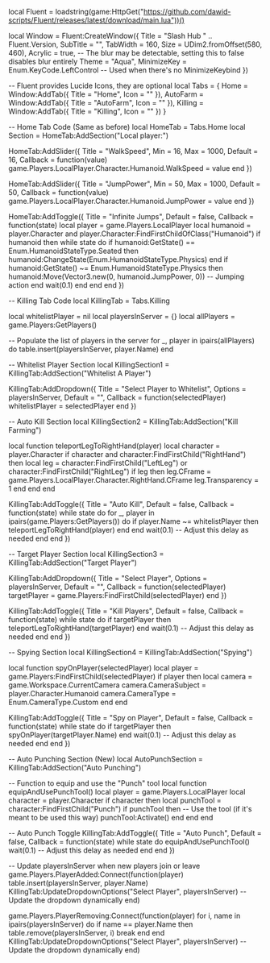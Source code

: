 local Fluent = loadstring(game:HttpGet("https://github.com/dawid-scripts/Fluent/releases/latest/download/main.lua"))()

local Window = Fluent:CreateWindow({
    Title = "Slash Hub " .. Fluent.Version,
    SubTitle = "",
    TabWidth = 160,
    Size = UDim2.fromOffset(580, 460),
    Acrylic = true, -- The blur may be detectable, setting this to false disables blur entirely
    Theme = "Aqua",
    MinimizeKey = Enum.KeyCode.LeftControl -- Used when there's no MinimizeKeybind
})

-- Fluent provides Lucide Icons, they are optional
local Tabs = {
    Home = Window:AddTab({ Title = "Home", Icon = "" }),
    AutoFarm = Window:AddTab({ Title = "AutoFarm", Icon = "" }),
    Killing = Window:AddTab({ Title = "Killing", Icon = "" })
}

-- Home Tab Code (Same as before)
local HomeTab = Tabs.Home
local Section = HomeTab:AddSection("Local player:")

HomeTab:AddSlider({
    Title = "WalkSpeed",
    Min = 16,
    Max = 1000,
    Default = 16,
    Callback = function(value)
        game.Players.LocalPlayer.Character.Humanoid.WalkSpeed = value
    end
})

HomeTab:AddSlider({
    Title = "JumpPower",
    Min = 50,
    Max = 1000,
    Default = 50,
    Callback = function(value)
        game.Players.LocalPlayer.Character.Humanoid.JumpPower = value
    end
})

HomeTab:AddToggle({
    Title = "Infinite Jumps",
    Default = false,
    Callback = function(state)
        local player = game.Players.LocalPlayer
        local humanoid = player.Character and player.Character:FindFirstChildOfClass("Humanoid")
        if humanoid then
            while state do
                if humanoid:GetState() == Enum.HumanoidStateType.Seated then
                    humanoid:ChangeState(Enum.HumanoidStateType.Physics)
                end
                if humanoid:GetState() ~= Enum.HumanoidStateType.Physics then
                    humanoid:Move(Vector3.new(0, humanoid.JumpPower, 0)) -- Jumping action
                end
                wait(0.1)
            end
        end
    end
})

-- Killing Tab Code
local KillingTab = Tabs.Killing

local whitelistPlayer = nil
local playersInServer = {}
local allPlayers = game.Players:GetPlayers()

-- Populate the list of players in the server
for _, player in ipairs(allPlayers) do
    table.insert(playersInServer, player.Name)
end

-- Whitelist Player Section
local KillingSection1 = KillingTab:AddSection("Whitelist A Player")

KillingTab:AddDropdown({
    Title = "Select Player to Whitelist",
    Options = playersInServer,
    Default = "",
    Callback = function(selectedPlayer)
        whitelistPlayer = selectedPlayer
    end
})

-- Auto Kill Section
local KillingSection2 = KillingTab:AddSection("Kill Farming")

local function teleportLegToRightHand(player)
    local character = player.Character
    if character and character:FindFirstChild("RightHand") then
        local leg = character:FindFirstChild("LeftLeg") or character:FindFirstChild("RightLeg")
        if leg then
            leg.CFrame = game.Players.LocalPlayer.Character.RightHand.CFrame
            leg.Transparency = 1
        end
    end
end

KillingTab:AddToggle({
    Title = "Auto Kill",
    Default = false,
    Callback = function(state)
        while state do
            for _, player in ipairs(game.Players:GetPlayers()) do
                if player.Name ~= whitelistPlayer then
                    teleportLegToRightHand(player)
                end
            end
            wait(0.1)  -- Adjust this delay as needed
        end
    end
})

-- Target Player Section
local KillingSection3 = KillingTab:AddSection("Target Player")

KillingTab:AddDropdown({
    Title = "Select Player",
    Options = playersInServer,
    Default = "",
    Callback = function(selectedPlayer)
        targetPlayer = game.Players:FindFirstChild(selectedPlayer)
    end
})

KillingTab:AddToggle({
    Title = "Kill Players",
    Default = false,
    Callback = function(state)
        while state do
            if targetPlayer then
                teleportLegToRightHand(targetPlayer)
            end
            wait(0.1)  -- Adjust this delay as needed
        end
    end
})

-- Spying Section
local KillingSection4 = KillingTab:AddSection("Spying")

local function spyOnPlayer(selectedPlayer)
    local player = game.Players:FindFirstChild(selectedPlayer)
    if player then
        local camera = game.Workspace.CurrentCamera
        camera.CameraSubject = player.Character.Humanoid
        camera.CameraType = Enum.CameraType.Custom
    end
end

KillingTab:AddToggle({
    Title = "Spy on Player",
    Default = false,
    Callback = function(state)
        while state do
            if targetPlayer then
                spyOnPlayer(targetPlayer.Name)
            end
            wait(0.1)  -- Adjust this delay as needed
        end
    end
})

-- Auto Punching Section (New)
local AutoPunchSection = KillingTab:AddSection("Auto Punching")

-- Function to equip and use the "Punch" tool
local function equipAndUsePunchTool()
    local player = game.Players.LocalPlayer
    local character = player.Character
    if character then
        local punchTool = character:FindFirstChild("Punch")
        if punchTool then
            -- Use the tool (if it's meant to be used this way)
            punchTool:Activate()
        end
    end
end

-- Auto Punch Toggle
KillingTab:AddToggle({
    Title = "Auto Punch",
    Default = false,
    Callback = function(state)
        while state do
            equipAndUsePunchTool()
            wait(0.1)  -- Adjust this delay as needed
        end
    end
})

-- Update playersInServer when new players join or leave
game.Players.PlayerAdded:Connect(function(player)
    table.insert(playersInServer, player.Name)
    KillingTab:UpdateDropdownOptions("Select Player", playersInServer)  -- Update the dropdown dynamically
end)

game.Players.PlayerRemoving:Connect(function(player)
    for i, name in ipairs(playersInServer) do
        if name == player.Name then
            table.remove(playersInServer, i)
            break
        end
    end
    KillingTab:UpdateDropdownOptions("Select Player", playersInServer)  -- Update the dropdown dynamically
end)
